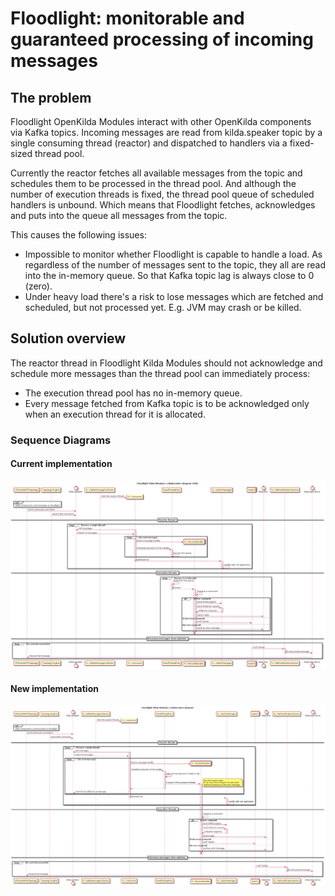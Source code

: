 # Floodlight: monitorable and guaranteed processing of incoming messages

## The problem 
Floodlight OpenKilda Modules interact with other OpenKilda components via Kafka topics. 
Incoming messages are read from kilda.speaker topic by a single consuming thread (reactor) and dispatched to handlers via a fixed-sized thread pool.

Currently the reactor fetches all available messages from the topic and schedules them to be processed in the thread pool. 
And although the number of execution threads is fixed, the thread pool queue of scheduled handlers is unbound. 
Which means that Floodlight fetches, acknowledges and puts into the queue all messages from the topic.  

This causes the following issues:
- Impossible to monitor whether Floodlight is capable to handle a load. As regardless of the number of messages sent to the topic, they all are read into the in-memory queue. So that Kafka topic lag is always close to 0 (zero).
- Under heavy load there's a risk to lose messages which are fetched and scheduled, but not processed yet. E.g. JVM may crash or be killed.

## Solution overview
The reactor thread in Floodlight Kilda Modules should not acknowledge and schedule more messages than the thread pool can immediately process:
- The execution thread pool has no in-memory queue.
- Every message fetched from Kafka topic is to be acknowledged only when an execution thread for it is allocated.

### Sequence Diagrams

#### Current implementation
![Floodlight Collaboration diagram (Old)](./floodlight-collaboration-old.png "Floodlight Collaboration diagram (Old)")

#### New implementation
![Floodlight Collaboration diagram (New)](./floodlight-collaboration-new.png "Floodlight Collaboration diagram (New)")
